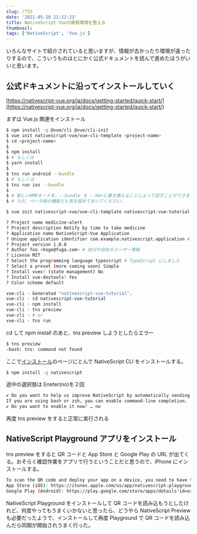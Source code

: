 ```yaml
---
slug: /733
date: '2021-05-18 21:22:23'
title: NativeScript-Vueの開発環境を整える
thumbnail:
tags: ['NativeScript', 'Vue.js']
---
```

いろんなサイトで紹介されていると思いますが、情報が古かったり環境が違ったりするので、こういうものはとにかく公式ドキュメントを読んで進めたほうがいいと思います。

## 公式ドキュメントに沿ってインストールしていく

[https://nativescript-vue.org/ja/docs/getting-started/quick-start/](https://nativescript-vue.org/ja/docs/getting-started/quick-start/)

まずは Vue.js 関連をインストール

```sh
$ npm install -g @vue/cli @vue/cli-init
$ vue init nativescript-vue/vue-cli-template <project-name>
$ cd <project-name>
$
$ npm install
$ # もしくは
$ yarn install
$
$ tns run android --bundle
$ # もしくは
$ tns run ios --bundle
$
$ # 新しいHMRモードを、--bundle を --hmrに書き換えることによって試すことができます。
$ # ただ、ベータ版の機能だと気を留めておいてください。
```

```sh
$ vue init nativescript-vue/vue-cli-template nativescript-vue-tutorial

? Project name medicine-alert
? Project description Notify by time to take medicine
? Application name NativeScript-Vue Application
? Unique application identifier com.example.nativescript.application # APP ID
? Project version 1.0.0
? Author foo <hoge@fuga.com> # 自分や会社のユーザー情報
? License MIT
? Select the programming language typescript # TypeScript にしました
? Select a preset (more coming soon) Simple
? Install vuex? (state management) No
? Install vue-devtools? Yes
? Color scheme default

vue-cli · Generated "nativescript-vue-tutorial".
vue-cli · cd nativescript-vue-tutorial
vue-cli · npm install
vue-cli · tns preview
vue-cli · # or
vue-cli · tns run
```

cd <project-name>して npm install のあと、tns preview しようとしたらエラー

```sh
$ tns preview
-bash: tns: command not found
```

ここで[インストール](https://nativescript-vue.org/ja/docs/getting-started/installation/)のページにとんで NativeScript CLI をインストールする。

```sh
$ npm install -g nativescript
```

途中の選択肢は Eneter(no)を２回

```sh
✔ Do you want to help us improve NativeScript by automatically sending anonymous usage statistics? We will not use this information to identify or contact you. … no
If you are using bash or zsh, you can enable command-line completion.
✔ Do you want to enable it now? … no
```

再度 tns preview をすると正常に実行される

## NativeScript Playground アプリをインストール

tns preview をすると QR コードと App Store と Google Play の URL が出てくる。おそらく確認作業をアプリで行うということだと思うので、iPhone にインストールする。

```sh
To scan the QR code and deploy your app on a device, you need to have the NativeScript Playground app:
App Store (iOS): https://itunes.apple.com/us/app/nativescript-playground/id1263543946?mt=8&amp;ls=1
Google Play (Android): https://play.google.com/store/apps/details?id=org.nativescript.play
```

NativeScript Playground をインストールして QR コードを読み込もうとしたけれど、何度やってもうまくいかないと思ったら、どうやら NativeScript Preview も必要だったようで、インストールして再度 Playground で QR コードを読み込んだら同期が開始されうまく行った。

